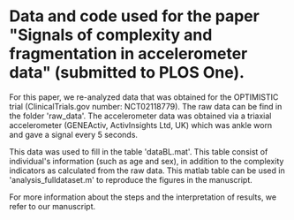 # Data and code used for the paper "Signals of complexity and fragmentation in accelerometer data" (submitted to PLOS One).

For this paper, we re-analyzed data that was obtained for the OPTIMISTIC trial (ClinicalTrials.gov number: NCT02118779). The raw data can be find in the folder 'raw_data'. The accelerometer data was obtained via a triaxial accelerometer (GENEActiv, ActivInsights Ltd, UK) which was ankle worn and gave a signal every 5 seconds.

This data was used to fill in the table 'dataBL.mat'. This table consist of individual's information (such as age and sex), in addition to the complexity indicators as calculated from the raw data. This matlab table can be used in 'analysis_fulldataset.m' to reproduce the figures in the manuscript.

For more information about the steps and the interpretation of results, we refer to our manuscript.
